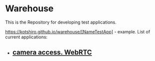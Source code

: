 # Warehouse

This is the Repository for developing test applications.

https://kotshiro.github.io/warehouse/[NameTestApp] - example.
List of current applications:
- ## [camera access. WebRTC](https://kotshiro.github.io/warehouse/js-camera/)